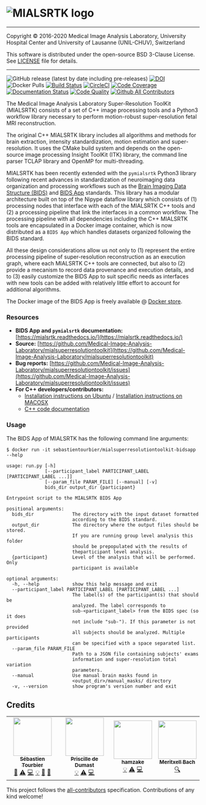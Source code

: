 # ![MIALSRTK logo](https://cloud.githubusercontent.com/assets/22279770/24004342/5e78836a-0a66-11e7-8b7d-058961cfe8e8.png)
---

Copyright © 2016-2020 Medical Image Analysis Laboratory, University Hospital Center and University of Lausanne (UNIL-CHUV), Switzerland 

This software is distributed under the open-source BSD 3-Clause License. See [LICENSE](LICENSE.txt) file for details.

---
![GitHub release (latest by date including pre-releases)](https://img.shields.io/github/v/release/Medical-Image-Analysis-Laboratory/mialsuperresolutiontoolkit?include_prereleases) [![DOI](https://zenodo.org/badge/85210898.svg)](https://zenodo.org/badge/latestdoi/85210898) ![Docker Pulls](https://img.shields.io/docker/pulls/sebastientourbier/mialsuperresolutiontoolkit) [![Build Status](https://travis-ci.com/Medical-Image-Analysis-Laboratory/mialsuperresolutiontoolkit.svg?branch=master)](https://travis-ci.com/Medical-Image-Analysis-Laboratory/mialsuperresolutiontoolkit) [![CircleCI](https://circleci.com/gh/Medical-Image-Analysis-Laboratory/mialsuperresolutiontoolkit.svg?style=shield)](https://app.circleci.com/pipelines/github/Medical-Image-Analysis-Laboratory/mialsuperresolutiontoolkit) [![Code Coverage](https://app.codacy.com/project/badge/Coverage/a27593d6fae7436eb2cd65b80f3342c3)](https://www.codacy.com/gh/Medical-Image-Analysis-Laboratory/mialsuperresolutiontoolkit?utm_source=github.com&utm_medium=referral&utm_content=Medical-Image-Analysis-Laboratory/mialsuperresolutiontoolkit&utm_campaign=Badge_Coverage) [![Documentation Status](https://readthedocs.org/projects/mialsrtk/badge/?version=latest)](https://mialsrtk.readthedocs.io/en/latest/?badge=latest) [![Code Quality](https://app.codacy.com/project/badge/Grade/a27593d6fae7436eb2cd65b80f3342c3)](https://www.codacy.com/gh/Medical-Image-Analysis-Laboratory/mialsuperresolutiontoolkit?utm_source=github.com&amp;utm_medium=referral&amp;utm_content=Medical-Image-Analysis-Laboratory/mialsuperresolutiontoolkit&amp;utm_campaign=Badge_Grade) [![Github All Contributors](https://img.shields.io/github/all-contributors/Medical-Image-Analysis-Laboratory/mialsuperresolutiontoolkit)](#credits-) 

The Medical Image Analysis Laboratory Super-Resolution ToolKit (MIALSRTK) consists of a set of C++ image processing tools and a Python3 workflow library necessary to perform motion-robust super-resolution fetal MRI reconstruction. 

The original C++ MIALSRTK library includes all algorithms and methods for brain extraction, intensity standardization, motion estimation and super-resolution. It uses the CMake build system and depends on the open-source image processing Insight ToolKit (ITK) library, the command line parser TCLAP library and OpenMP for multi-threading.

MIALSRTK has been recently extended with the `pymialsrtk` Python3 library following recent advances in standardization of neuroimaging data organization and processing workflows such as the [Brain Imaging Data Structure (BIDS)](https://bids.neuroimaging.io/) and [BIDS App](https://bids-apps.neuroimaging.io/) standards. This library has a modular architecture built on top of the Nipype dataflow library which consists of (1) processing nodes that interface with each of the MIALSRTK C++ tools and (2) a processing pipeline that link the interfaces in a common workflow. The processing pipeline with all dependencies including the C++ MIALSRTK tools are encapsulated in a Docker image container, which is now distributed as a `BIDS App` which handles datasets organized following the BIDS standard. 

All these design considerations allow us not only to (1) represent the entire processing pipeline of super-resolution reconstruction as an execution graph, where each MIALSRTK C++ tools are connected, but also to (2) provide a mecanism to record data provenance and execution details, and to (3) easily customize the BIDS App to suit specific needs as interfaces with new tools can be added with relatively little effort to account for additional algorithms.

The Docker image of the BIDS App is freely available @ [Docker store](https://store.docker.com/community/images/sebastientourbier/mialsuperresolutiontoolkit-bidsapp).  

### Resources

*   **BIDS App and `pymialsrtk` documentation:** [https://mialsrtk.readthedocs.io/](https://mialsrtk.readthedocs.io/)
*   **Source:** [https://github.com/Medical-Image-Analysis-Laboratory/mialsuperresolutiontoolkit](https://github.com/Medical-Image-Analysis-Laboratory/mialsuperresolutiontoolkit)
*   **Bug reports:** [https://github.com/Medical-Image-Analysis-Laboratory/mialsuperresolutiontoolkit/issues](https://github.com/Medical-Image-Analysis-Laboratory/mialsuperresolutiontoolkit/issues)
*   **For C++ developers/contributors:** 
    *   [Installation instructions on Ubuntu](https://github.com/sebastientourbier/mialsuperresolutiontoolkit/blob/master/documentation/devguide_ubuntu.md) / [Installation instructions on MACOSX](https://github.com/sebastientourbier/mialsuperresolutiontoolkit/blob/master/documentation/devguide_mac.md)
    *   [C++ code documentation](https://htmlpreview.github.io/?https://github.com/sebastientourbier/mialsuperresolutiontoolkit/blob/master/documentation/doxygen_html/index.html)

### Usage

The BIDS App of MIALSRTK has the following command line arguments:

    $ docker run -it sebastientourbier/mialsuperresolutiontoolkit-bidsapp --help

    usage: run.py [-h]
                  [--participant_label PARTICIPANT_LABEL [PARTICIPANT_LABEL ...]]
                  [--param_file PARAM_FILE] [--manual] [-v]
                  bids_dir output_dir {participant}

    Entrypoint script to the MIALSRTK BIDS App

    positional arguments:
      bids_dir              The directory with the input dataset formatted
                            according to the BIDS standard.
      output_dir            The directory where the output files should be stored.
                            If you are running group level analysis this folder
                            should be prepopulated with the results of
                            theparticipant level analysis.
      {participant}         Level of the analysis that will be performed. Only
                            participant is available

    optional arguments:
      -h, --help            show this help message and exit
      --participant_label PARTICIPANT_LABEL [PARTICIPANT_LABEL ...]
                            The label(s) of the participant(s) that should be
                            analyzed. The label corresponds to
                            sub-<participant_label> from the BIDS spec (so it does
                            not include "sub-"). If this parameter is not provided
                            all subjects should be analyzed. Multiple participants
                            can be specified with a space separated list.
      --param_file PARAM_FILE
                            Path to a JSON file containing subjects' exams
                            information and super-resolution total variation
                            parameters.
      --manual              Use manual brain masks found in
                            <output_dir>/manual_masks/ directory
      -v, --version         show program's version number and exit

## Credits 

<!-- ALL-CONTRIBUTORS-LIST:START - Do not remove or modify this section -->
<!-- prettier-ignore-start -->
<!-- markdownlint-disable -->
<table>
  <tr>
    <td align="center"><a href="https://github.com/sebastientourbier"><img src="https://avatars3.githubusercontent.com/u/22279770?v=4" width="100px;" alt=""/><br /><sub><b>Sébastien Tourbier</b></sub></a><br /><a href="#design-sebastientourbier" title="Design">🎨</a> <a href="https://github.com/Medical-Image-Analysis-Laboratory/mialsuperresolutiontoolkit/commits?author=sebastientourbier" title="Tests">⚠️</a> <a href="https://github.com/Medical-Image-Analysis-Laboratory/mialsuperresolutiontoolkit/commits?author=sebastientourbier" title="Code">💻</a> <a href="#example-sebastientourbier" title="Examples">💡</a> <a href="https://github.com/Medical-Image-Analysis-Laboratory/mialsuperresolutiontoolkit/commits?author=sebastientourbier" title="Documentation">📖</a> <a href="https://github.com/Medical-Image-Analysis-Laboratory/mialsuperresolutiontoolkit/pulls?q=is%3Apr+reviewed-by%3Asebastientourbier" title="Reviewed Pull Requests">👀</a></td>
    <td align="center"><a href="https://github.com/pdedumast"><img src="https://avatars2.githubusercontent.com/u/19345763?v=4" width="100px;" alt=""/><br /><sub><b>Priscille de Dumast</b></sub></a><br /><a href="#example-pdedumast" title="Examples">💡</a> <a href="https://github.com/Medical-Image-Analysis-Laboratory/mialsuperresolutiontoolkit/commits?author=pdedumast" title="Tests">⚠️</a> <a href="https://github.com/Medical-Image-Analysis-Laboratory/mialsuperresolutiontoolkit/commits?author=pdedumast" title="Code">💻</a></td>
    <td align="center"><a href="https://github.com/hamzake"><img src="https://avatars2.githubusercontent.com/u/27707790?v=4" width="100px;" alt=""/><br /><sub><b>hamzake</b></sub></a><br /><a href="#example-hamzake" title="Examples">💡</a> <a href="https://github.com/Medical-Image-Analysis-Laboratory/mialsuperresolutiontoolkit/commits?author=hamzake" title="Tests">⚠️</a> <a href="https://github.com/Medical-Image-Analysis-Laboratory/mialsuperresolutiontoolkit/commits?author=hamzake" title="Code">💻</a></td>
    <td align="center"><a href="https://github.com/meribach"><img src="https://avatars3.githubusercontent.com/u/2786897?v=4" width="100px;" alt=""/><br /><sub><b>Meritxell Bach</b></sub></a><br /><a href="#fundingFinding-meribach" title="Funding Finding">🔍</a></td>
  </tr>
</table>

<!-- markdownlint-enable -->
<!-- prettier-ignore-end -->
<!-- ALL-CONTRIBUTORS-LIST:END -->

This project follows the [all-contributors](https://github.com/all-contributors/all-contributors) specification. Contributions of any kind welcome!
